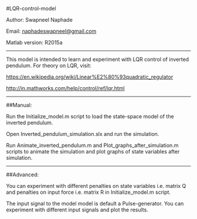 #LQR-control-model

Author: Swapneel Naphade

Email: naphadeswapneel@gmail.com

Matlab version: R2015a

*************************************************
This model is intended to learn and experiment with LQR control of inverted pendulum. For theory on LQR, visit: 

https://en.wikipedia.org/wiki/Linear%E2%80%93quadratic_regulator

http://in.mathworks.com/help/control/ref/lqr.html
*************************************************
##Manual:

Run the Initialize_model.m script to load the state-space model of the inverted pendulum.

Open Inverted_pendulum_simulation.slx and run the simulation.

Run Animate_inverted_pendulum.m and Plot_graphs_after_simulation.m scripts to animate the simulation and plot graphs of state variables after simulation.
*************************************************
##Advanced:

You can experiment with different penalties on state variables i.e. matrix Q and penalties on input force i.e. matrix R in Initialize_model.m script.

The input signal to the model model is default a Pulse-generator. You can experiment with different input signals and plot the results.

